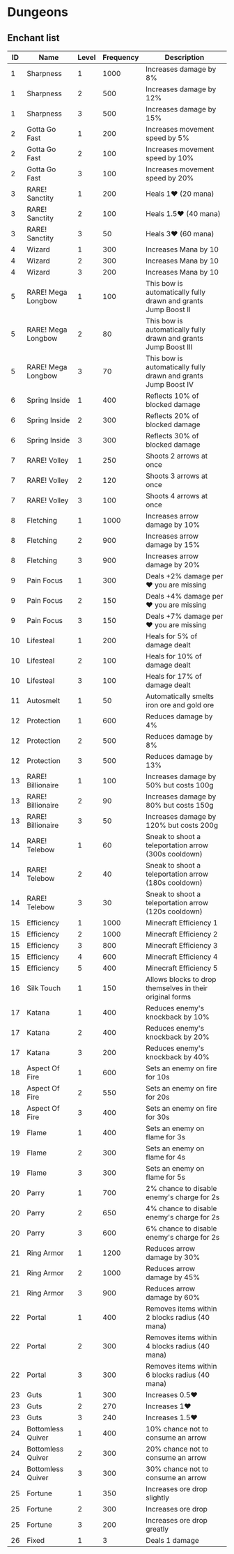 # Dungeons

## Enchant list
| ID | Name | Level | Frequency | Description |
| --- | --- | --- | --- | --- |
| 1 | Sharpness | 1 | 1000 | Increases damage by 8% |
| 1 | Sharpness | 2 | 500 | Increases damage by 12% |
| 1 | Sharpness | 3 | 500 | Increases damage by 15% |
| 2 | Gotta Go Fast | 1 | 200 | Increases movement speed by 5% |
| 2 | Gotta Go Fast | 2 | 100 | Increases movement speed by 10% |
| 2 | Gotta Go Fast | 3 | 100 | Increases movement speed by 20% |
| 3 | RARE! Sanctity | 1 | 200 | Heals 1❤ (20 mana) |
| 3 | RARE! Sanctity | 2 | 100 | Heals 1.5❤ (40 mana) |
| 3 | RARE! Sanctity | 3 | 50 | Heals 3❤ (60 mana) |
| 4 | Wizard | 1 | 300 | Increases Mana by 10 |
| 4 | Wizard | 2 | 300 | Increases Mana by 10 |
| 4 | Wizard | 3 | 200 | Increases Mana by 10 |
| 5 | RARE! Mega Longbow | 1 | 100 | This bow is automatically fully drawn and grants Jump Boost II |
| 5 | RARE! Mega Longbow | 2 | 80 | This bow is automatically fully drawn and grants Jump Boost III |
| 5 | RARE! Mega Longbow | 3 | 70 | This bow is automatically fully drawn and grants Jump Boost IV |
| 6 | Spring Inside | 1 | 400 | Reflects 10% of blocked damage |
| 6 | Spring Inside | 2 | 300 | Reflects 20% of blocked damage |
| 6 | Spring Inside | 3 | 300 | Reflects 30% of blocked damage |
| 7 | RARE! Volley | 1 | 250 | Shoots 2 arrows at once |
| 7 | RARE! Volley | 2 | 120 | Shoots 3 arrows at once |
| 7 | RARE! Volley | 3 | 100 | Shoots 4 arrows at once |
| 8 | Fletching | 1 | 1000 | Increases arrow damage by 10% |
| 8 | Fletching | 2 | 900 | Increases arrow damage by 15% |
| 8 | Fletching | 3 | 900 | Increases arrow damage by 20% |
| 9 | Pain Focus | 1 | 300 | Deals +2% damage per ❤ you are missing |
| 9 | Pain Focus | 2 | 150 | Deals +4% damage per ❤ you are missing |
| 9 | Pain Focus | 3 | 150 | Deals +7% damage per ❤ you are missing |
| 10 | Lifesteal | 1 | 200 | Heals for 5% of damage dealt |
| 10 | Lifesteal | 2 | 100 | Heals for 10% of damage dealt |
| 10 | Lifesteal | 3 | 100 | Heals for 17% of damage dealt |
| 11 | Autosmelt | 1 | 50 | Automatically smelts iron ore and gold ore |
| 12 | Protection | 1 | 600 | Reduces damage by 4% |
| 12 | Protection | 2 | 500 | Reduces damage by 8% |
| 12 | Protection | 3 | 500 | Reduces damage by 13% |
| 13 | RARE! Billionaire | 1 | 100 | Increases damage by 50% but costs 100g |
| 13 | RARE! Billionaire | 2 | 90 | Increases damage by 80% but costs 150g |
| 13 | RARE! Billionaire | 3 | 50 | Increases damage by 120% but costs 200g |
| 14 | RARE! Telebow | 1 | 60 | Sneak to shoot a teleportation arrow (300s cooldown) |
| 14 | RARE! Telebow | 2 | 40 | Sneak to shoot a teleportation arrow (180s cooldown) |
| 14 | RARE! Telebow | 3 | 30 | Sneak to shoot a teleportation arrow (120s cooldown) |
| 15 | Efficiency | 1 | 1000 | Minecraft Efficiency 1 |
| 15 | Efficiency | 2 | 1000 | Minecraft Efficiency 2 |
| 15 | Efficiency | 3 | 800 | Minecraft Efficiency 3 |
| 15 | Efficiency | 4 | 600 | Minecraft Efficiency 4 |
| 15 | Efficiency | 5 | 400 | Minecraft Efficiency 5 |
| 16 | Silk Touch | 1 | 150 | Allows blocks to drop themselves in their original forms |
| 17 | Katana | 1 | 400 | Reduces enemy's knockback by 10% |
| 17 | Katana | 2 | 400 |  Reduces enemy's knockback by 20% |
| 17 | Katana | 3 | 200 |  Reduces enemy's knockback by 40% |
| 18 | Aspect Of Fire | 1 | 600 | Sets an enemy on fire for 10s |
| 18 | Aspect Of Fire | 2 | 550 | Sets an enemy on fire for 20s |
| 18 | Aspect Of Fire | 3 | 400 | Sets an enemy on fire for 30s |
| 19 | Flame | 1 | 400 | Sets an enemy on flame for 3s |
| 19 | Flame | 2 | 300 | Sets an enemy on flame for 4s |
| 19 | Flame | 3 | 300 | Sets an enemy on flame for 5s |
| 20 | Parry | 1 | 700 | 2% chance to disable enemy's charge for 2s |
| 20 | Parry | 2 | 650 | 4% chance to disable enemy's charge for 2s |
| 20 | Parry | 3 | 600 | 6% chance to disable enemy's charge for 2s |
| 21 | Ring Armor | 1 | 1200 | Reduces arrow damage by 30%
| 21 | Ring Armor | 2 | 1000 | Reduces arrow damage by 45%
| 21 | Ring Armor | 3 | 900 | Reduces arrow damage by 60%
| 22 | Portal | 1 | 400 | Removes items within 2 blocks radius (40 mana) |
| 22 | Portal | 2 | 300 | Removes items within 4 blocks radius (40 mana) |
| 22 | Portal | 3 | 300 | Removes items within 6 blocks radius (40 mana) |
| 23 | Guts | 1 | 300 | Increases 0.5❤ |
| 23 | Guts | 2 | 270 | Increases 1❤ |
| 23 | Guts | 3 | 240 | Increases 1.5❤ |
| 24 | Bottomless Quiver | 1 | 400 | 10% chance not to consume an arrow |
| 24 | Bottomless Quiver | 2 | 300 | 20% chance not to consume an arrow |
| 24 | Bottomless Quiver | 3 | 300 | 30% chance not to consume an arrow |
| 25 | Fortune | 1 | 350 | Increases ore drop slightly |
| 25 | Fortune | 2 | 300 | Increases ore drop |
| 25 | Fortune | 3 | 200 | Increases ore drop greatly |
| 26 | Fixed | 1 | 3 | Deals 1 damage|
